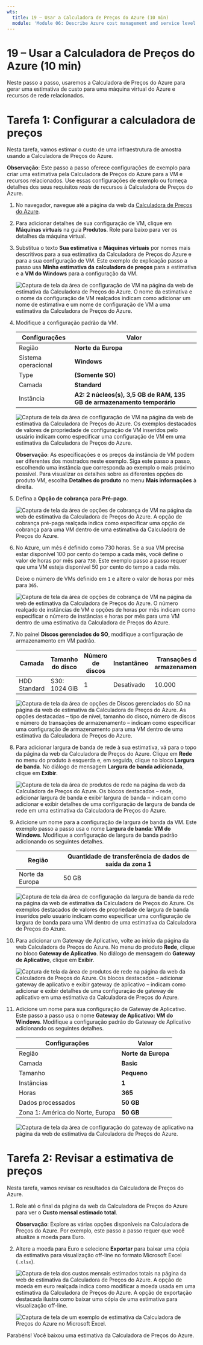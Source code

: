 ```yaml
---
wts:
  title: 19 – Usar a Calculadora de Preços do Azure (10 min)
  module: 'Module 06: Describe Azure cost management and service level agreements'
---
```

# <a name="19---use-the-pricing-calculator-10-min"></a>19 – Usar a Calculadora de Preços do Azure (10 min)

Neste passo a passo, usaremos a Calculadora de Preços do Azure para gerar uma estimativa de custo para uma máquina virtual do Azure e recursos de rede relacionados.

# <a name="task-1-configure-the-pricing-calculator"></a>Tarefa 1: Configurar a calculadora de preços

Nesta tarefa, vamos estimar o custo de uma infraestrutura de amostra usando a Calculadora de Preços do Azure. 

**Observação**: Este passo a passo oferece configurações de exemplo para criar uma estimativa pela Calculadora de Preços do Azure para a VM e recursos relacionados. Use essas configurações de exemplo ou forneça detalhes dos seus requisitos *reais* de recursos à Calculadora de Preços do Azure.

1. No navegador, navegue até a página da web da [Calculadora de Preços do Azure](https://azure.microsoft.com/en-us/pricing/calculator/).

2. Para adicionar detalhes de sua configuração de VM, clique em **Máquinas virtuais** na guia **Produtos**. Role para baixo para ver os detalhes da máquina virtual. 

3. Substitua o texto **Sua estimativa** e **Máquinas virtuais** por nomes mais descritivos para a sua estimativa da Calculadora de Preços do Azure e para a sua configuração de VM. Este exemplo de explicação passo a passo usa **Minha estimativa da calculadora de preços** para a estimativa e a **VM do Windows** para a configuração da VM.

   ![Captura de tela da área de configuração de VM na página da web de estimativa da Calculadora de Preços do Azure. O nome da estimativa e o nome da configuração de VM realçados indicam como adicionar um nome de estimativa e um nome de configuração de VM a uma estimativa da Calculadora de Preços do Azure.](../images/1901.png)

4. Modifique a configuração padrão da VM.

    | Configurações | Valor |
    | -- | -- |
    | Região | **Norte da Europa** |
    | Sistema operacional | **Windows** |
    | Type | **(Somente SO)** |
    | Camada | **Standard** |  
    | Instância | **A2: 2 núcleos(s), 3,5 GB de RAM, 135 GB de armazenamento temporário** |

   ![Captura de tela da área de configuração de VM na página da web de estimativa da Calculadora de Preços do Azure. Os exemplos destacados de valores de propriedade de configuração de VM inseridos pelo usuário indicam como especificar uma configuração de VM em uma estimativa da Calculadora de Preços do Azure.](../images/1902.png)

    **Observação**: As especificações e os preços da instância de VM podem ser diferentes dos mostrados neste exemplo. Siga este passo a passo, escolhendo uma instância que corresponda ao exemplo o mais próximo possível. Para visualizar os detalhes sobre as diferentes opções do produto VM, escolha **Detalhes do produto** no menu **Mais informações** à direita.

5. Defina a **Opção de cobrança** para **Pré-pago**.

   ![Captura de tela da área de opções de cobrança de VM na página da web de estimativa da Calculadora de Preços do Azure. A opção de cobrança pré-paga realçada indica como especificar uma opção de cobrança para uma VM dentro de uma estimativa da Calculadora de Preços do Azure.](../images/1903.png)

6. No Azure, um mês é definido como 730 horas. Se a sua VM precisa estar disponível 100 por cento do tempo a cada mês, você define o valor de horas por mês para `730`. Este exemplo passo a passo requer que uma VM esteja disponível 50 por cento do tempo a cada mês.

    Deixe o número de VMs definido em `1` e altere o valor de horas por mês para `365`.

   ![Captura de tela da área de opções de cobrança de VM na página da web de estimativa da Calculadora de Preços do Azure. O número realçado de instâncias de VM e opções de horas por mês indicam como especificar o número de instâncias e horas por mês para uma VM dentro de uma estimativa da Calculadora de Preços do Azure.](../images/1904.png)

7. No painel **Discos gerenciados do SO**, modifique a configuração de armazenamento em VM padrão.

    | Camada | Tamanho do disco | Número de discos | Instantâneo | Transações de armazenamento |
    | ---- | --------- | --------------- | -------- | -------------------- |
    | HDD Standard | S30: 1024 GiB | 1 | Desativado | 10.000 |

   ![Captura de tela da área de opções de Discos gerenciados do SO na página da web de estimativa da Calculadora de Preços do Azure. As opções destacadas – tipo de nível, tamanho do disco, número de discos e número de transações de armazenamento – indicam como especificar uma configuração de armazenamento para uma VM dentro de uma estimativa da Calculadora de Preços do Azure.](../images/1905.png)

8. Para adicionar largura de banda de rede à sua estimativa, vá para o topo da página da web da Calculadora de Preços do Azure. Clique em **Rede** no menu do produto à esquerda e, em seguida, clique no bloco **Largura de banda**. No diálogo de mensagem **Largura de banda adicionada**, clique em **Exibir**.

   ![Captura de tela da área de produtos de rede na página da web da Calculadora de Preços do Azure. Os blocos destacados – rede, adicionar largura de banda e exibir largura de banda – indicam como adicionar e exibir detalhes de uma configuração de largura de banda de rede em uma estimativa da Calculadora de Preços do Azure.](../images/1906.png)

9. Adicione um nome para a configuração de largura de banda da VM. Este exemplo passo a passo usa o nome **Largura de banda: VM do Windows**. Modifique a configuração de largura de banda padrão adicionando os seguintes detalhes.

    | Região | Quantidade de transferência de dados de saída da zona 1 |
    | ------ | -------------------------------------- |
    | Norte da Europa | 50 GB |

   ![Captura de tela da área de configuração da largura de banda da rede na página da web de estimativa da Calculadora de Preços do Azure. Os exemplos destacados de valores de propriedade de largura de banda inseridos pelo usuário indicam como especificar uma configuração de largura de banda para uma VM dentro de uma estimativa da Calculadora de Preços do Azure.](../images/1907.png)

10. Para adicionar um Gateway de Aplicativo, volte ao início da página da web Calculadora de Preços do Azure. No menu do produto **Rede**, clique no bloco **Gateway de Aplicativo**. No diálogo de mensagem do **Gateway de Aplicativo**, clique em **Exibir**.

    ![Captura de tela da área de produtos de rede na página da web da Calculadora de Preços do Azure. Os blocos destacados – adicionar gateway de aplicativo e exibir gateway de aplicativo – indicam como adicionar e exibir detalhes de uma configuração de gateway de aplicativo em uma estimativa da Calculadora de Preços do Azure.](../images/1908.png)

11. Adicione um nome para sua configuração de Gateway de Aplicativo. Este passo a passo usa o nome **Gateway de Aplicativo: VM do Windows**. Modifique a configuração padrão do Gateway de Aplicativo adicionando os seguintes detalhes.

    | Configurações | Valor |
    | -- | -- |
    | Região | **Norte da Europa** |
    | Camada | **Basic** |
    | Tamanho | **Pequeno** |
    | Instâncias | **1** |  
    | Horas | **365** |
    | Dados processados | **50 GB** |
    | Zona 1: América do Norte, Europa | **50 GB**|

    ![Captura de tela da área de configuração do gateway de aplicativo na página da web de estimativa da Calculadora de Preços do Azure.](../images/1909.png)


# <a name="task-2-review-the-pricing-estimate"></a>Tarefa 2: Revisar a estimativa de preços

Nesta tarefa, vamos revisar os resultados da Calculadora de Preços do Azure. 

1. Role até o final da página da web da Calculadora de Preços do Azure para ver o **Custo mensal estimado total**.

    **Observação**: Explore as várias opções disponíveis na Calculadora de Preços do Azure. Por exemplo, este passo a passo requer que você atualize a moeda para Euro.

2. Altere a moeda para Euro e selecione **Exportar** para baixar uma cópia da estimativa para visualização off-line no formato Microsoft Excel (`.xlsx`).

    ![Captura de tela dos custos mensais estimados totais na página da web de estimativa da Calculadora de Preços do Azure. A opção de moeda em euro realçada indica como modificar a moeda usada em uma estimativa da Calculadora de Preços do Azure. A opção de exportação destacada ilustra como baixar uma cópia de uma estimativa para visualização off-line.](../images/1910.png)

    ![Captura de tela de um exemplo de estimativa da Calculadora de Preços do Azure no Microsoft Excel.](../images/1911.png)

Parabéns! Você baixou uma estimativa da Calculadora de Preços do Azure.
